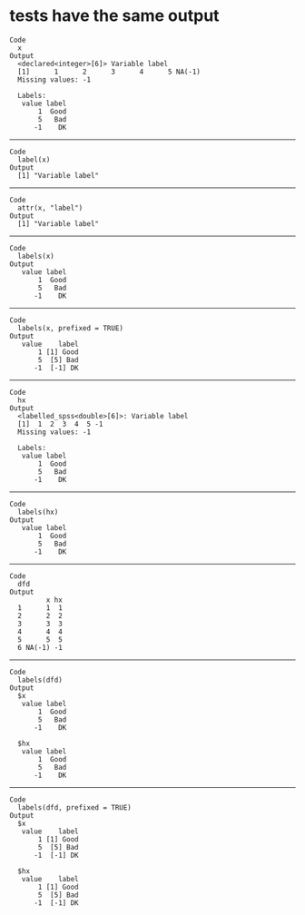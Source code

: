 # tests have the same output

    Code
      x
    Output
      <declared<integer>[6]> Variable label
      [1]      1      2      3      4      5 NA(-1)
      Missing values: -1
      
      Labels:
       value label
           1  Good
           5   Bad
          -1    DK

---

    Code
      label(x)
    Output
      [1] "Variable label"

---

    Code
      attr(x, "label")
    Output
      [1] "Variable label"

---

    Code
      labels(x)
    Output
       value label
           1  Good
           5   Bad
          -1    DK

---

    Code
      labels(x, prefixed = TRUE)
    Output
       value    label
           1 [1] Good
           5  [5] Bad
          -1  [-1] DK

---

    Code
      hx
    Output
      <labelled_spss<double>[6]>: Variable label
      [1]  1  2  3  4  5 -1
      Missing values: -1
      
      Labels:
       value label
           1  Good
           5   Bad
          -1    DK

---

    Code
      labels(hx)
    Output
       value label
           1  Good
           5   Bad
          -1    DK

---

    Code
      dfd
    Output
             x hx
      1      1  1
      2      2  2
      3      3  3
      4      4  4
      5      5  5
      6 NA(-1) -1

---

    Code
      labels(dfd)
    Output
      $x
       value label
           1  Good
           5   Bad
          -1    DK
      
      $hx
       value label
           1  Good
           5   Bad
          -1    DK
      

---

    Code
      labels(dfd, prefixed = TRUE)
    Output
      $x
       value    label
           1 [1] Good
           5  [5] Bad
          -1  [-1] DK
      
      $hx
       value    label
           1 [1] Good
           5  [5] Bad
          -1  [-1] DK
      

